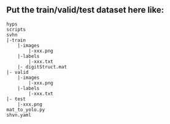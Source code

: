 ## Put the train/valid/test dataset here like:

```
hyps
scripts
svhn
|-train
    |-images
        |-xxx.png
    |-labels
        |-xxx.txt
    |- digitStruct.mat
|- valid
    |-images 
        |-xxx.png
    |-labels
        |-xxx.txt
|- test
    |-xxx.png
mat_to_yolo.py
shvn.yaml
```


